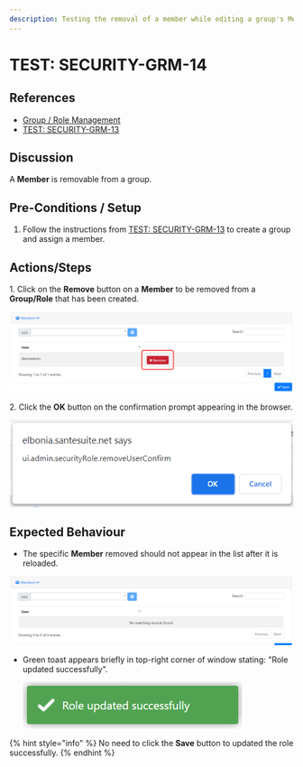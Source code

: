 ```yaml
---
description: Testing the removal of a member while editing a group's Members.
---
```


# TEST: SECURITY-GRM-14

## References

* [Group / Role Management](../../../../../../operations/system-administration/security-administration/group-role-management.md)
* [TEST: SECURITY-GRM-13](test-security-grm-11.md)

## Discussion

A **Member** is removable from a group.

## Pre-Conditions / Setup

1. Follow the instructions from [TEST: SECURITY-GRM-13](test-security-grm-11.md) to create a group and assign a member.

## Actions/Steps

&#x20;1\. Click on the **Remove** button on a **Member** to be removed from a **Group/Role** that has been created.

![](<../../../../../../.gitbook/assets/image (361).png>)

2\. Click the **OK** button on the confirmation prompt appearing in the browser.

![](<../../../../../../.gitbook/assets/image (339).png>)

## Expected Behaviour

* The specific **Member** removed should not appear in the list after it is reloaded.

![](<../../../../../../.gitbook/assets/image (359).png>)

*   Green toast appears briefly in top-right corner of window stating: "Role updated successfully".

    ![](<../../../../../../.gitbook/assets/image (378).png>)

{% hint style="info" %}
No need to click the **Save** button to updated the role successfully.
{% endhint %}
